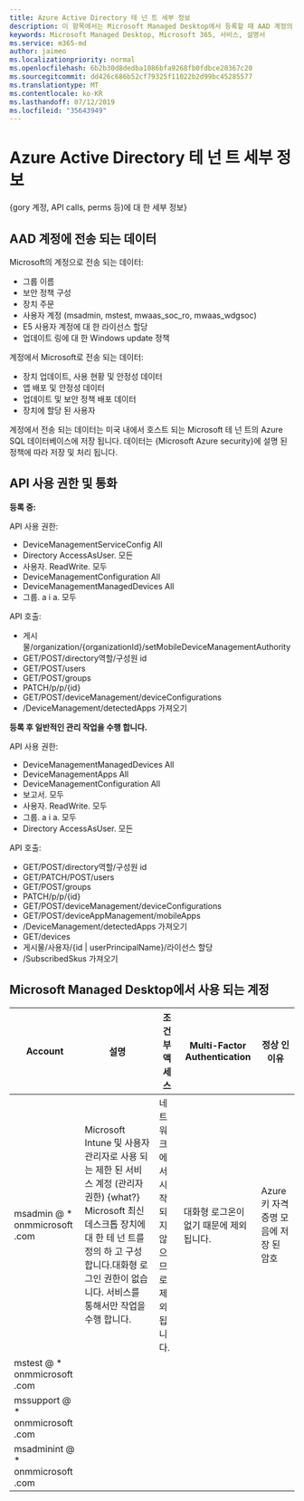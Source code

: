 ```yaml
---
title: Azure Active Directory 테 넌 트 세부 정보
description: 이 항목에서는 Microsoft Managed Desktop에서 등록할 때 AAD 계정의 변경 사항에 대해 설명 합니다.
keywords: Microsoft Managed Desktop, Microsoft 365, 서비스, 설명서
ms.service: m365-md
author: jaimeo
ms.localizationpriority: normal
ms.openlocfilehash: 6b2b30d8dedba1086bfa9268fb0fdbce20367c20
ms.sourcegitcommit: dd426c686b52cf79325f11022b2d99bc45285577
ms.translationtype: MT
ms.contentlocale: ko-KR
ms.lasthandoff: 07/12/2019
ms.locfileid: "35643949"
---
```

# <a name="azure-active-directory-tenant-details"></a>Azure Active Directory 테 넌 트 세부 정보
{gory 계정, API calls, perms 등)에 대 한 세부 정보}


## <a name="data-transmitted-to-and-from-your-aad-account"></a>AAD 계정에 전송 되는 데이터


Microsoft의 계정으로 전송 되는 데이터:

- 그룹 이름
- 보안 정책 구성
- 장치 주문
- 사용자 계정 (msadmin, mstest, mwaas_soc_ro, mwaas_wdgsoc)
- E5 사용자 계정에 대 한 라이선스 할당
- 업데이트 링에 대 한 Windows update 정책

계정에서 Microsoft로 전송 되는 데이터:

- 장치 업데이트, 사용 현황 및 안정성 데이터
- 앱 배포 및 안정성 데이터
- 업데이트 및 보안 정책 배포 데이터
- 장치에 할당 된 사용자  

계정에서 전송 되는 데이터는 미국 내에서 호스트 되는 Microsoft 테 넌 트의 Azure SQL 데이터베이스에 저장 됩니다. 데이터는 {Microsoft Azure security}에 설명 된 정책에 따라 저장 및 처리 됩니다. 

## <a name="api-permissions-and-calls"></a>API 사용 권한 및 통화

**등록 중:**

API 사용 권한:
- DeviceManagementServiceConfig All
- Directory AccessAsUser. 모든
- 사용자. ReadWrite. 모두
- DeviceManagementConfiguration All
- DeviceManagementManagedDevices All
- 그룹. a i a. 모두

API 호출:
- 게시물/organization/{organizationId}/setMobileDeviceManagementAuthority
- GET/POST/directory역할/구성원 id
- GET/POST/users
- GET/POST/groups
- PATCH/p/p/{id}
- GET/POST/deviceManagement/deviceConfigurations
- /DeviceManagement/detectedApps 가져오기

**등록 후 일반적인 관리 작업을 수행 합니다.**

API 사용 권한:
- DeviceManagementManagedDevices All
- DeviceManagementApps All
- DeviceManagementConfiguration All
- 보고서. 모두
- 사용자. ReadWrite. 모두
- 그룹. a i a. 모두
- Directory AccessAsUser. 모든

API 호출:
- GET/POST/directory역할/구성원 id
- GET/PATCH/POST/users
- GET/POST/groups
- PATCH/p/p/{id}
- GET/POST/deviceManagement/deviceConfigurations
- GET/POST/deviceAppManagement/mobileApps
- /DeviceManagement/detectedApps 가져오기
- GET/devices
- 게시물/사용자/{id | userPrincipalName}/라이선스 할당
- /SubscribedSkus 가져오기

## <a name="accounts-used-by-microsoft-managed-desktop"></a>Microsoft Managed Desktop에서 사용 되는 계정





| Account | 설명  | 조건부 액세스  | Multi-Factor Authentication  | 정상 인 이유 |
|---------|---------|---------|---------|--------------|
| msadmin @ * onmmicrosoft .com | Microsoft Intune 및 사용자 관리자로 사용 되는 제한 된 서비스 계정 (관리자 권한) {what?} Microsoft 최신 데스크톱 장치에 대 한 테 넌 트를 정의 하 고 구성 합니다.대화형 로그인 권한이 없습니다. 서비스를 통해서만 작업을 수행 합니다.  | 네트워크에서 시작 되지 않으므로 제외 됩니다.        | 대화형 로그온이 없기 때문에 제외 됩니다.        | Azure 키 자격 증명 모음에 저장 된 암호 |
| mstest @ * onmmicrosoft .com     |         |         |         |
| mssupport @ * onmmicrosoft .com     |         |         |         |
| msadminint @ * onmmicrosoft .com     |         |         |         |
